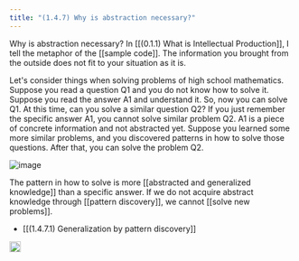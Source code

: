 ```yaml
---
title: "(1.4.7) Why is abstraction necessary?"
---
```


Why is abstraction necessary? In [[(0.1.1) What is Intellectual Production]], I tell the metaphor of the [[sample code]]. The information you brought from the outside does not fit to your situation as it is.

Let's consider things when solving problems of high school mathematics. Suppose you read a question Q1 and you do not know how to solve it. Suppose you read the answer A1 and understand it. So, now you can solve Q1. At this time, can you solve a similar question Q2? If you just remember the specific answer A1, you cannot solve similar problem Q2. A1 is a piece of concrete information and not abstracted yet. Suppose you learned some more similar problems, and you discovered patterns in how to solve those questions. After that, you can solve the problem Q2.

![image](https://gyazo.com/5630b43f5269b70a12d9547303124658/thumb/1000)

The pattern in how to solve is more [[abstracted and generalized knowledge]] than a specific answer. If we do not acquire abstract knowledge through [[pattern discovery]], we cannot [[solve new problems]].

- [[(1.4.7.1) Generalization by pattern discovery]]


<img src='https://scrapbox.io/api/pages/nishio-en/en/icon' alt='en.icon' height="19.5"/>